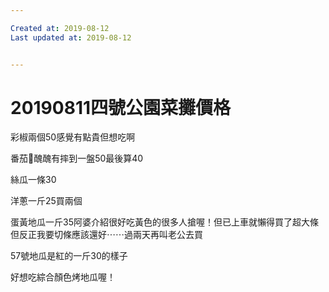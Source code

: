 ```yaml
---

Created at: 2019-08-12
Last updated at: 2019-08-12


---
```


# 20190811四號公園菜攤價格


彩椒兩個50感覺有點貴但想吃啊

番茄🍅醜醜有摔到一盤50最後算40

絲瓜一條30

洋蔥一斤25買兩個

蛋黃地瓜一斤35阿婆介紹很好吃黃色的很多人搶喔！但已上車就懶得買了超大條但反正我要切條應該還好⋯⋯過兩天再叫老公去買

57號地瓜是紅的一斤30的樣子

好想吃綜合顏色烤地瓜喔！


